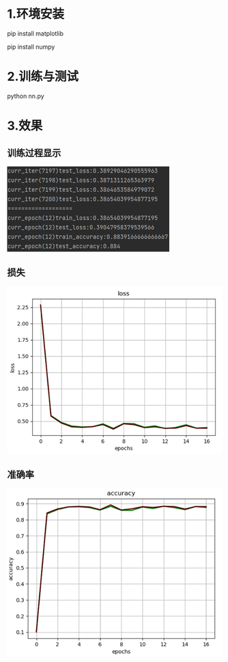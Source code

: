 1.环境安装
======================
pip install matplotlib

pip install numpy

2.训练与测试
======================
python nn.py

3.效果
======================
训练过程显示
----------------------
![训练过程显示](https://github.com/EK332/nn_by_numpy/blob/master/train.png)

损失
----------------------
![训练过程显示](https://github.com/EK332/nn_by_numpy/blob/master/loss.png)

准确率
----------------------
![训练过程显示](https://github.com/EK332/nn_by_numpy/blob/master/accuracy.png)
